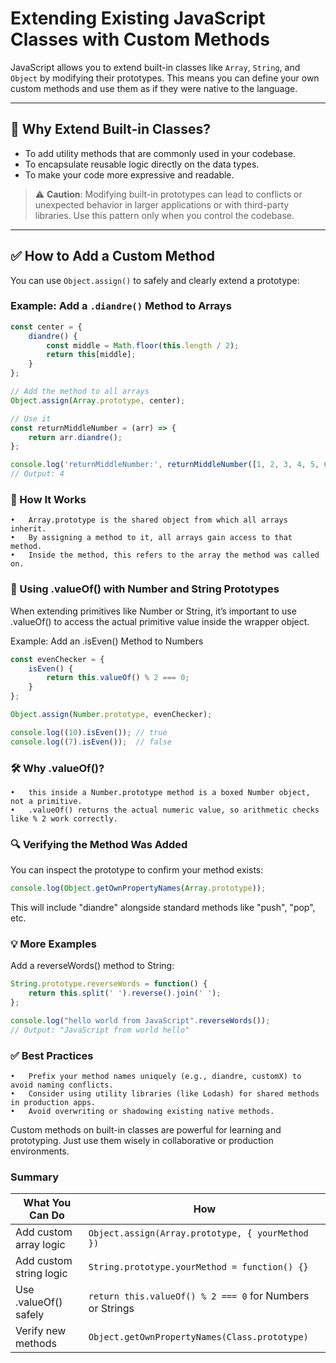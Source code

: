 # Extending Existing JavaScript Classes with Custom Methods

JavaScript allows you to extend built-in classes like `Array`, `String`, and `Object` by modifying their prototypes. This means you can define your own custom methods and use them as if they were native to the language.

---

## 📌 Why Extend Built-in Classes?

- To add utility methods that are commonly used in your codebase.
- To encapsulate reusable logic directly on the data types.
- To make your code more expressive and readable.

> ⚠️ **Caution**: Modifying built-in prototypes can lead to conflicts or unexpected behavior in larger applications or with third-party libraries. Use this pattern only when you control the codebase.

---

## ✅ How to Add a Custom Method

You can use `Object.assign()` to safely and clearly extend a prototype:

### Example: Add a `.diandre()` Method to Arrays

```javascript
const center = {
    diandre() {
        const middle = Math.floor(this.length / 2);
        return this[middle];
    }
};

// Add the method to all arrays
Object.assign(Array.prototype, center);

// Use it
const returnMiddleNumber = (arr) => {
    return arr.diandre();
};

console.log('returnMiddleNumber:', returnMiddleNumber([1, 2, 3, 4, 5, 6, 7])); 
// Output: 4
```

### 🧠 How It Works
	•	Array.prototype is the shared object from which all arrays inherit.
	•	By assigning a method to it, all arrays gain access to that method.
	•	Inside the method, this refers to the array the method was called on.



### 📎 Using .valueOf() with Number and String Prototypes

When extending primitives like Number or String, it’s important to use .valueOf() to access the actual primitive value inside the wrapper object.

Example: Add an .isEven() Method to Numbers

```javascript
const evenChecker = {
    isEven() {
        return this.valueOf() % 2 === 0;
    }
};

Object.assign(Number.prototype, evenChecker);

console.log((10).isEven()); // true
console.log((7).isEven());  // false
```

### 🛠 Why .valueOf()?
	•	this inside a Number.prototype method is a boxed Number object, not a primitive.
	•	.valueOf() returns the actual numeric value, so arithmetic checks like % 2 work correctly.


### 🔍 Verifying the Method Was Added

You can inspect the prototype to confirm your method exists:
```javascript
console.log(Object.getOwnPropertyNames(Array.prototype));
```

This will include "diandre" alongside standard methods like "push", "pop", etc.

### 💡 More Examples

Add a reverseWords() method to String:

```javascript
String.prototype.reverseWords = function() {
    return this.split(' ').reverse().join(' ');
};

console.log("hello world from JavaScript".reverseWords());
// Output: "JavaScript from world hello"
```

### ✅ Best Practices
	•	Prefix your method names uniquely (e.g., diandre, customX) to avoid naming conflicts.
	•	Consider using utility libraries (like Lodash) for shared methods in production apps.
	•	Avoid overwriting or shadowing existing native methods.

    
Custom methods on built-in classes are powerful for learning and prototyping. Just use them wisely in collaborative or production environments.

### Summary
| What You Can Do         | How                                                         |
|--------------------------|--------------------------------------------------------------|
| Add custom array logic   | `Object.assign(Array.prototype, { yourMethod })`             |
| Add custom string logic  | `String.prototype.yourMethod = function() {}`                |
| Use .valueOf() safely    | `return this.valueOf() % 2 === 0` for Numbers or Strings     |
| Verify new methods       | `Object.getOwnPropertyNames(Class.prototype)`                |